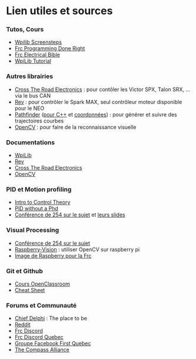 # Lien utiles et sources

### Tutos, Cours

- [Wpilib Screensteps](https://wpilib.screenstepslive.com/s/currentCS)
- [Frc Programming Done Right](https://frc-pdr.readthedocs.io/en/latest/)
- [Frc Electrical Bible](https://mililanirobotics.gitbooks.io/frc-electrical-bible/content/index.html)
- [WpiLib Tutorial](http://hal7df.github.io/pauls-tutorials/wpi/index.html)


### Autres librairies

- [Cross The Road Electronics](https://phoenix-documentation.readthedocs.io/en/latest/index.html) : pour contôler les Victor SPX, Talon SRX, ... via le bus CAN
- [Rev](http://www.revrobotics.com/sparkmax-software/) : pour contrôler le Spark MAX, seul contrôleur moteur disponible pour le NEO
- [Pathfinder](https://github.com/JacisNonsense/Pathfinder) ([pour C++](https://github.com/JacisNonsense/Pathfinder/wiki/Pathfinder-for-FRC---CPP) et [coordonnées](https://www.chiefdelphi.com/t/pathfinder-coordinate-system/159870/4?u=nathan_5553)) : pour générer et suivre des trajectoires courbes
- [OpenCV](https://docs.opencv.org/master/d9/df8/tutorial_root.html) : pour faire de la reconnaissance visuelle

### Documentations

- [WpiLib](http://first.wpi.edu/FRC/roborio/release/docs/cpp/)
- [Rev](http://www.revrobotics.com/content/sw/max/sw-docs/cpp/index.html)
- [Cross The Road Electronics](http://www.ctr-electronics.com/downloads/api/cpp/html/index.html)
- [OpenCV](https://docs.opencv.org/master/index.html)


### PID et Motion profiling

- [Intro to Control Theory](http://blog.wesleyac.com/posts/intro-to-control-part-zero-whats-this)
- [PID without a Phd](https://drive.google.com/file/d/0B8Oix1YVtSZgUW1sd3dOOFVzdXc/view)
- [Conférence de 254 sur le sujet](https://www.youtube.com/watch?v=8319J1BEHwM) et [leurs slides](https://docs.google.com/presentation/d/1xjtQ5m3Ay4AYxS_SfloF2n_vWZnCU25aXZuu9A59xPY/pub?start=false&loop=false&delayms=3000#slide=id.p)


### Visual Processing
- [Conférence de 254 sur le sujet](https://www.team254.com/documents/vision-control/)
- [Raspberry-Vision](https://github.com/Team5553-RoboLyon/Raspberry-Vision) : utiliser OpenCV sur raspberry pi
- [Image de Raspberry pour la Frc](http://wpilib.screenstepslive.com/s/currentCS/m/85074)


### Git et Github

- [Cours OpenClassroom](https://openclassrooms.com/fr/courses/2342361-gerez-votre-code-avec-git-et-github)
- [Cheat Sheet](https://github.github.com/training-kit/downloads/fr/github-git-cheat-sheet/)


### Forums et Communauté

- [Chief Delphi](https://www.chiefdelphi.com/) : The place to be
- [Reddit](https://www.reddit.com/r/FRC/)
- [Frc Discord](https://discordapp.com/invite/frc)
- [Frc Discord Quebec](https://discordapp.com/invite/mehCKHd)
- [Groupe Facebook First Quebec](https://www.facebook.com/groups/Robotique.FIRST.Quebec.FRC/)
- [The Compass Alliance](https://www.thecompassalliance.org/)